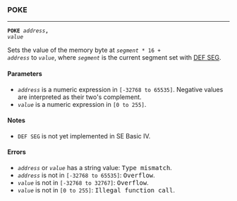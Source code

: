 ### POKE
***
<code><b>POKE</b> <var>address</var><b>,</b> <var>value</var></code>

Sets the value of the memory byte at <code><var>segment</var> \* 16 + <var>address</var></code> to <code><var>value</var></code>, where
<code><var>segment</var></code> is the current segment set with [DEF SEG](#DEF-SEG).

#### Parameters
* <code><var>address</var></code> is a numeric expression in `[-32768 to 65535]`. Negative values are
  interpreted as their two's complement.
* <code><var>value</var></code> is a numeric expression in `[0 to 255]`.

#### Notes
* `DEF SEG` is not yet implemented in SE Basic IV.

#### Errors
* <code><var>address</var></code> or <code><var>value</var></code> has a string value: <samp>Type mismatch</samp>.
* <code><var>address</var></code> is not in `[-32768 to 65535]`: <samp>Overflow</samp>.
* <code><var>value</var></code> is not in `[-32768 to 32767]`: <samp>Overflow</samp>.
* <code><var>value</var></code> is not in `[0 to 255]`: <samp>Illegal function call</samp>.
